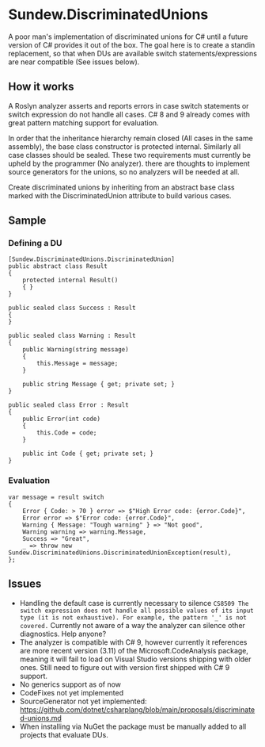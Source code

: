 # Sundew.DiscriminatedUnions

A poor man's implementation of discriminated unions for C# until a future version of C# provides it out of the box. The goal here is to create a standin replacement, so that when DUs are available switch statements/expressions are near compatible (See issues below).

## How it works
A Roslyn analyzer asserts and reports errors in case switch statements or switch expression do not handle all cases.
C# 8 and 9 already comes with great pattern matching support for evaluation.

In order that the inheritance hierarchy remain closed (All cases in the same assembly), the base class constructor is protected internal. Similarly all case classes should be sealed. These two requirements must currently be upheld by the programmer (No analyzer). there are thoughts to implement source generators for the unions, so no analyzers will be needed at all.

Create discriminated unions by inheriting from an abstract base class marked with the DiscriminatedUnion attribute to build various cases.

## Sample
### Defining a DU
```
[Sundew.DiscriminatedUnions.DiscriminatedUnion]
public abstract class Result
{
    protected internal Result()
    { }
}

public sealed class Success : Result
{
}

public sealed class Warning : Result
{
    public Warning(string message)
    {
        this.Message = message;
    }

    public string Message { get; private set; }
}

public sealed class Error : Result
{
    public Error(int code)
    {
        this.Code = code;
    }

    public int Code { get; private set; }
}
```

### Evaluation
```
var message = result switch
{
    Error { Code: > 70 } error => $"High Error code: {error.Code}",
    Error error => $"Error code: {error.Code}",
    Warning { Message: "Tough warning" } => "Not good",
    Warning warning => warning.Message,
    Success => "Great",
    _ => throw new Sundew.DiscriminatedUnions.DiscriminatedUnionException(result),
};
```

## Issues
* Handling the default case is currently necessary to silence ```CS8509 The switch expression does not handle all possible values of its input type (it is not exhaustive). For example, the pattern '_' is not covered.```
  Currently not aware of a way the analyzer can silence other diagnostics. Help anyone?
* The analyzer is compatible with C# 9, however currently it references are more recent version (3.11) of the Microsoft.CodeAnalysis package, meaning it will fail to load on Visual Studio versions shipping with older ones. Still need to figure out with version first shipped with C# 9 support.
* No generics support as of now
* CodeFixes not yet implemented
* SourceGenerator not yet implemented: https://github.com/dotnet/csharplang/blob/main/proposals/discriminated-unions.md
* When installing via NuGet the package must be manually added to all projects that evaluate DUs.
